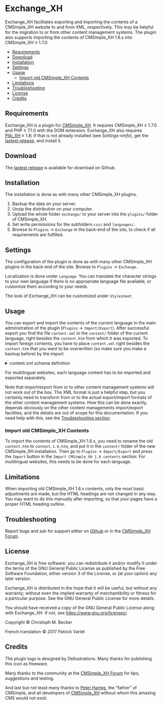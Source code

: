 # Exchange_XH

Exchange_XH facilitates exporting and importing the contents of a
CMSimple_XH website to and from XML, respectively.  This may be helpful for
the migration to or from other content management systems.
The plugin also supports importing the contents of CMSimple_XH 1.6.x
into CMSimple_XH ≥ 1.7.0.

- [Requirements](#requirements)
- [Download](#download)
- [Installation](#installation)
- [Settings](#settings)
- [Usage](#usage)
  - [Import old CMSimple_XH Contents](#import-old-cmsimple_xh-contents)
- [Limitations](#limitations)
- [Troubleshooting](#troubleshooting)
- [License](#license)
- [Credits](#credits)

## Requirements

Exchange_XH is a plugin for [CMSimple_XH](https://cmsimple-xh.org/).
It requires CMSimple_XH ≥ 1.7.0 and PHP ≥ 7.1.0 with the DOM extension.
Exchange_XH also requires [Plib_XH](https://github.com/cmb69/plib_xh) ≥ 1.8;
if that is not already installed (see *Settings*→*Info*),
get the [lastest release](https://github.com/cmb69/plib_xh/releases/latest),
and install it.

## Download

The [lastest release](https://github.com/cmb69/exchange_xh/releases/latest)
is available for download on Github.

## Installation

The installation is done as with many other CMSimple_XH plugins.

1. Backup the data on your server.
1. Unzip the distribution on your computer.
1. Upload the whole folder `exchange/` to your server into the `plugins/` folder
   of CMSimple_XH.
1. Set write permissions for the subfolders `css/` and `languages/`.
1. Browse to `Plugins` → `Exchange` in the back-end of the site,
   to check if all requirements are fulfilled.

## Settings

The configuration of the plugin is done as with many other CMSimple_XH plugins in
the back-end of the site. Browse to `Plugins` → `Exchange`.

<!-- You can change the default settings of Exchange_XH under `Config`. Hints
for the options will be displayed when hovering over the help icon with your
mouse. -->

Localization is done under `Language`. You can translate the character
strings to your own language if there is no appropriate language file available,
or customize them according to your needs.

The look of Exchange_XH can be customized under `Stylesheet`.

## Usage

You can export and import the contents of the current language in the
main administration of the plugin (`Plugins` → `Import/Export`).
After successful export you find the file `content.xml` in the
`content/` folder of the current language, right besides the
`content.htm` from which it was exported. To import foreign
contents, you have to place `content.xml` right besides the `content.htm` that you want
to be *overwritten* (so make sure you make a backup before) by
the import.

<details>
<summary>content.xml schema definition</summary>

````xml
<?xml version="1.0" encoding="UTF-8"?>
<grammar xmlns="http://relaxng.org/ns/structure/1.0">
  <start>
    <ref name="Contents"/>
  </start>

  <define name="Contents">
    <element name="contents">
      <attribute name="version"/>
      <zeroOrMore>
        <ref name="Page"/>
      </zeroOrMore>
    </element>
  </define>

  <define name="Page">
    <element name="page">
      <attribute name="title"/>
      <element name="data">
        <zeroOrMore>
          <attribute>
            <anyName/>
            <text/>
          </attribute>
        </zeroOrMore>
      </element>
      <element name="content">
        <text/>
      </element>
      <zeroOrMore>
        <ref name="Page"/>
      </zeroOrMore>
    </element>
  </define>
</grammar>
````
</details>

For multilingual websites, each language content has to be imported and
exported separately.

Note that import/export from or to other content management systems will not
work out of the box.  The XML format is just a helpful step, but you certainly
need to transform from or to the actual export/import formats of the other
content management systems.  How this can be done exactly, depends obviously
on the other content managements import/export facilities, and the details
are out of scope for this documentation.  If you need help with this,
see the [Troubleshooting section](#troubleshooting).

### Import old CMSimple_XH Contents

To import the contents of CMSimple_XH 1.6.x, you need to rename the old
`content.htm` to `content.1.6.htm`, and put it in the `content/` folder of
the new CMSimple_XH installation.  Then go to `Plugins` → `Import/Export`
and press the `Import` button in the `Import CMSimple_XH 1.6 contents`
section.  For multilingual websites, this needs to be done for each
language.

## Limitations

When importing old CMSimple_XH 1.6.x contents, only the most basic adjustments
are made, but the HTML headings are not changed in any way.  You may want to
do this manually after importing, so that your pages have a proper HTML heading outline.

## Troubleshooting

Report bugs and ask for support either on
[Github](https://github.com/cmb69/exchange_xh/issues)
or in the [CMSimple_XH Forum](https://cmsimpleforum.com/).

## License

Exchange_XH is free software: you can redistribute it and/or modify it
under the terms of the GNU General Public License as published
by the Free Software Foundation, either version 3 of the License,
or (at your option) any later version.

Exchange_XH is distributed in the hope that it will be useful,
but without any warranty; without even the implied warranty of merchantibility
or fitness for a particular purpose.
See the GNU General Public License for more details.

You should have received a copy of the GNU General Public License
along with Exchange_XH. If not, see https://www.gnu.org/licenses/.

Copyright © Christoph M. Becker

French translation © 2017 Patrick Varlet

## Credits

The plugin logo is designed by Dellustrations.
Many thanks for publishing this icon as freeware.

Many thanks to the community at the
[CMSimple_XH Forum](https://www.cmsimpleforum.com/)
for tips, suggestions and testing.

And last but not least many thanks to [Peter Harteg](https://www.harteg.dk/),
the “father” of CMSimple, and all developers of [CMSimple_XH](https://www.cmsimple-xh.org/)
without whom this amazing CMS would not exist.
